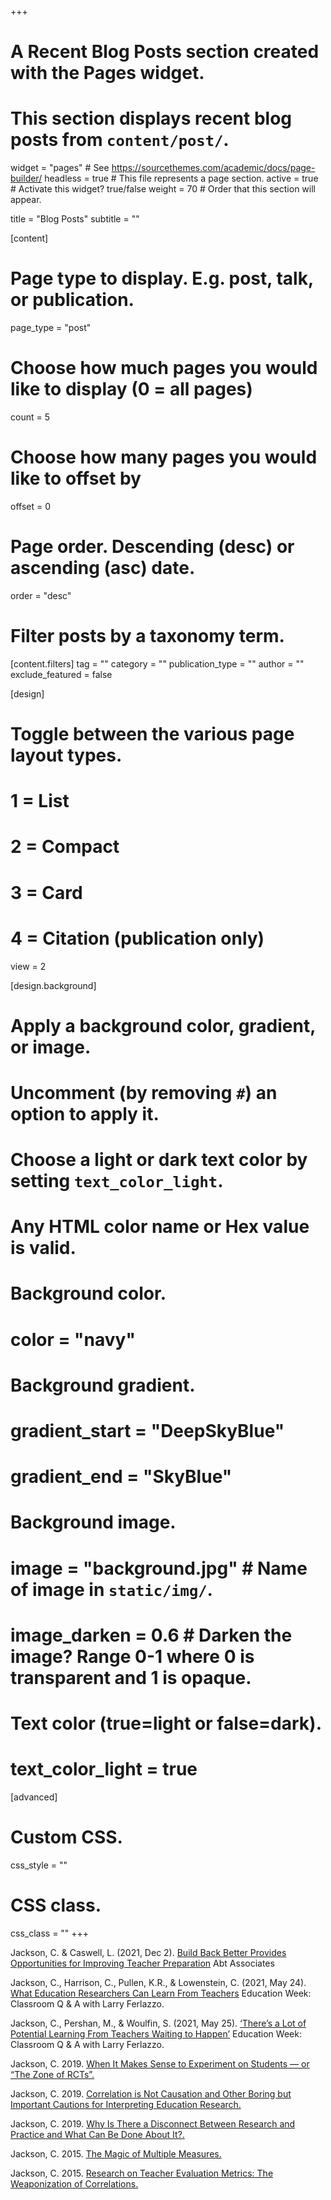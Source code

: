 +++
# A Recent Blog Posts section created with the Pages widget.
# This section displays recent blog posts from `content/post/`.

widget = "pages"  # See https://sourcethemes.com/academic/docs/page-builder/
headless = true  # This file represents a page section.
active = true  # Activate this widget? true/false
weight = 70  # Order that this section will appear.

title = "Blog Posts"
subtitle = ""

[content]
  # Page type to display. E.g. post, talk, or publication.
  page_type = "post"
  
  # Choose how much pages you would like to display (0 = all pages)
  count = 5
  
  # Choose how many pages you would like to offset by
  offset = 0

  # Page order. Descending (desc) or ascending (asc) date.
  order = "desc"

  # Filter posts by a taxonomy term.
  [content.filters]
    tag = ""
    category = ""
    publication_type = ""
    author = ""
    exclude_featured = false
  
[design]
  # Toggle between the various page layout types.
  #   1 = List
  #   2 = Compact
  #   3 = Card
  #   4 = Citation (publication only)
  view = 2
  
[design.background]
  # Apply a background color, gradient, or image.
  #   Uncomment (by removing `#`) an option to apply it.
  #   Choose a light or dark text color by setting `text_color_light`.
  #   Any HTML color name or Hex value is valid.
  
  # Background color.
  # color = "navy"
  
  # Background gradient.
  # gradient_start = "DeepSkyBlue"
  # gradient_end = "SkyBlue"
  
  # Background image.
  # image = "background.jpg"  # Name of image in `static/img/`.
  # image_darken = 0.6  # Darken the image? Range 0-1 where 0 is transparent and 1 is opaque.

  # Text color (true=light or false=dark).
  # text_color_light = true  
  
[advanced]
 # Custom CSS. 
 css_style = ""
 
 # CSS class.
 css_class = ""
+++

Jackson, C. & Caswell, L. (2021, Dec 2). [Build Back Better Provides Opportunities for Improving Teacher Preparation](https://www.abtassociates.com/insights/perspectives-blog/build-back-better-provides-opportunities-for-improving-teacher) Abt Associates

Jackson, C., Harrison, C., Pullen, K.R., & Lowenstein, C. (2021, May 24). [What Education Researchers Can Learn From Teachers](https://www.edweek.org/teaching-learning/opinion-what-education-researchers-can-learn-from-teachers/2021/05) Education Week: Classroom Q & A with Larry Ferlazzo.  

Jackson, C., Pershan, M., & Woulfin, S. (2021, May 25). [‘There’s a Lot of Potential Learning From Teachers Waiting to Happen’](https://www.edweek.org/teaching-learning/opinion-theres-a-lot-of-potential-learning-from-teachers-waiting-to-happen/2021/05) Education Week: Classroom Q & A with Larry Ferlazzo. 

Jackson, C. 2019. [When It Makes Sense to Experiment on Students — or “The Zone of RCTs”.](https://aheadoftheheard.org/experimental-economists-just-got-the-nobel-prize-should-education-policy-use-more-experiments-too/)

Jackson, C. 2019. [Correlation is Not Causation and Other Boring but Important Cautions for Interpreting Education Research.](https://aheadoftheheard.org/correlation-is-not-causation-and-other-boring-but-important-cautions-for-interpreting-education-research/)

Jackson, C. 2019. [Why Is There a Disconnect Between Research and Practice and What Can Be Done About It?.](https://aheadoftheheard.org/why-is-there-a-disconnect-between-research-and-practice-and-what-can-be-done-about-it/)

Jackson, C. 2015. [The Magic of Multiple Measures.](http://www.shankerinstitute.org/blog/magic-multiple-measures) 

Jackson, C. 2015. [Research on Teacher Evaluation Metrics: The Weaponization of Correlations.](http://www.shankerinstitute.org/blog/research-teacher-evaluation-metrics-weaponization-correlations)

